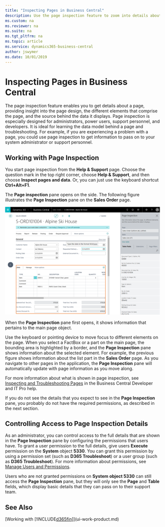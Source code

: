 ```yaml
---
title: "Inspecting Pages in Business Central"
description: Use the page inspection feature to zoom into details about the page design and data source. Page inspector is ideal for troubleshooting issues with your data.
ms.custom: na
ms.reviewer: na
ms.suite: na
ms.tgt_pltfrm: na
ms.topic: article
ms.service: dynamics365-business-central
author: jswymer
ms.date: 10/01/2019
---
```


# Inspecting Pages in Business Central

The page inspection feature enables you to get details about a page, providing insight into the page design, the different elements that comprise the page, and the source behind the data it displays. Page inspection is especially designed for administrators, power users, support personnel, and developers. It is ideal for learning the data model behind a page and troubleshooting. For example, if you are experiencing a problem with a page, you could use page inspection to get information to pass on to your system administrator or support personnel.

## Working with Page Inspection

You start page inspection from the **Help & Support** page. Choose the question mark in the top right corner, choose **Help & Support**, and then choose **Inspect pages and data**. Or, you can just use the keyboard shortcut **Ctrl+Alt+F1**.

The **Page inspection** pane opens on the side. The following figure illustrates the **Page Inspection** pane on the **Sales Order** page.

![Page Inspection](media/page-inspection-example.png)

When the **Page Inspection** pane first opens, it shows information that pertains to the main page object.

Use the keyboard or pointing device to move focus to different elements on the page. When you select a FactBox or a part on the main page, the bounding area is highlighted by a border, and the **Page Inspection** pane shows information about the selected element. For example, the previous figure shows information about the list part in the **Sales Order** page. As you navigate to other pages in the application, the **Page Inspection** pane will automatically update with page information as you move along.

For more information about what is shown in page inspection, see [Inspecting and Troubleshooting Pages](https://docs.microsoft.com/en-us/dynamics365/business-central/dev-itpro/developer/devenv-inspecting-pages) in the Business Central Developer and IT Pro help.

If you do not see the details that you expect to see in the **Page Inspection** pane, you probably do not have the required permissions, as described in the next section.

## Controlling Access to Page Inspection Details

As an administrator, you can control access to the full details that are shown in the **Page Inspection** pane by configuring the permissions that users have. To grant a user permission to the full details, give users **Execute** permission on the **System** object **5330**. You can grant this permission by using a permission set (such as **D365 Troubleshoot**) or a user group (such as **D365 Troubleshoot**). For more information about permissions, see [Manage Users and Permissions](ui-how-users-permissions.md).

Users who are not granted permissions on **System object 5330** can still access the **Page Inspection** pane, but they will only see the **Page** and **Table** fields, which display basic details that they can pass on to their support team.

## See Also

[Working with [!INCLUDE[d365fin](includes/d365fin_md.md)]](ui-work-product.md)  
